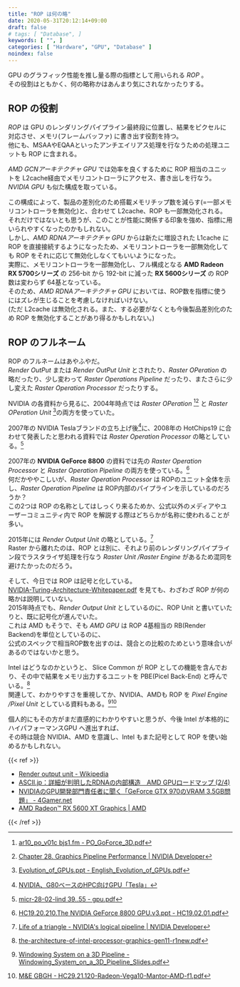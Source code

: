 ```yaml
---
title: "ROP は何の略"
date: 2020-05-31T20:12:14+09:00
draft: false
# tags: [ "Database", ]
keywords: [ "", ]
categories: [ "Hardware", "GPU", "Database" ]
noindex: false
---
```


GPU のグラフィック性能を推し量る際の指標として用いられる *ROP* 。  
その役割はともかく、何の略称かはあんまり気にされなかったりする。  

## ROP の役割
*ROP* は GPU のレンダリングパイプライン最終段に位置し、結果をピクセルに対応させ、メモリ(フレームバッファ) に書き出す役割を持つ。  
他にも、MSAAやEQAAといったアンチエイリアス処理を行なうための処理ユニットも ROP に含まれる。  

*AMD GCNアーキテクチャ GPU* では効率を良くするために ROP 相当のユニットを L2cache経由でメモリコントローラにアクセス、書き出しを行なう。  
*NVIDIA GPU* も似た構成を取っている。  

この構成によって、製品の差別化のため搭載メモリチップ数を減らす(=一部メモリコントローラを無効化)と、合わせて L2cache、ROP も一部無効化される。  
それだけではないとも思うが、このことが性能に関係する印象を強め、指標に用いられやすくなったのかもしれない。  
しかし、*AMD RDNAアーキテクチャ GPU* からは新たに増設された L1cache に ROP を直接接続するようになったため、メモリコントローラを一部無効化しても ROP をそれに応じて無効化しなくてもいいようになった。  
実際に、メモリコントローラを一部無効化し、フル構成となる **AMD Radeon RX 5700シリーズ** の 256-bit から 192-bit に減った **RX 5600シリーズ** の ROP数は変わらず 64基となっている。  
そのため、*AMD RDNAアーキテクチャ GPU* においては、ROP数を指標に使うにはズレが生じることを考慮しなければいけない。  
(ただ L2cache は無効化される。また、する必要がなくとも今後製品差別化のため ROP を無効化することがあり得るかもしれない。)  

## ROP のフルネーム
ROP のフルネームはあやふやだ。  
*Render OutPut* または *Render OutPut Unit* とされたり、*Raster OPeration* の略だったり、少し変わって *Raster Operations Pipeline* だったり、またさらに少し変えた *Raster Operation Processor* だったりする。  

NVIDIA の各資料から見るに、2004年時点では *Raster OPeration* [^1][^3] と *Raster OPeration Unit* [^2]の両方を使っていた。  


[^1]: [ar10_po_v01c bjs1.fm - PO_GoForce_3D.pdf](https://download.nvidia.com/developer/Handheld_SDK/PO_GoForce_3D.pdf)
[^2]: [Evolution_of_GPUs.ppt - English_Evolution_of_GPUs.pdf](https://download.nvidia.com/developer/presentations/2004/Perfect_Kitchen_Art/English_Evolution_of_GPUs.pdf#page=8)
[^3]: [Chapter 28. Graphics Pipeline Performance | NVIDIA Developer](https://developer.nvidia.com/gpugems/gpugems/part-v-performance-and-practicalities/chapter-28-graphics-pipeline-performance)

2007年の NVIDIA Teslaブランドの立ち上げ後[^4]に、2008年の HotChips19 に合わせて発表したと思われる資料では *Raster Operation Processor* の略としている。[^5]  

2007年の **NVIDIA GeForce 8800** の資料では先の *Raster Operation Processor* と *Raster Operation Pipeline* の両方を使っている。[^10]  
何だかややこしいが、*Raster Operation Processor* は ROPのユニット全体を示し、*Raster Operation Pipeline* は ROP内部のパイプラインを示しているのだろうか？  
この2つは ROP の名称としてはしっくり来るためか、公式以外のメディアやユーザーコミュニティ内で ROP を解説する際はどちらかが名称に使われることが多い。  

[^4]: [NVIDIA、G80ベースのHPC向けGPU「Tesla」](https://pc.watch.impress.co.jp/docs/2007/0621/nvidia.htm)
[^5]: [micr-28-02-lind 39..55 - gpu.pdf](https://people.cs.umass.edu/~emery/classes/cmpsci691st/readings/Arch/gpu.pdf)
[^10]: [HC19.20.210.The NVIDIA GeForce 8800 GPU.v3.ppt - HC19.02.01.pdf](https://www.hotchips.org/wp-content/uploads/hc_archives/hc19/2_Mon/HC19.02/HC19.02.01.pdf)

2015年には *Render Output Unit* の略としている。[^6]  
Raster から離れたのは、ROP とは別に、それより前のレンダリングパイプライン段でラスタライザ処理を行なう *Raster Unit /Raster Engine* があるため混同を避けたかったのだろう。  

[^6]: [Life of a triangle - NVIDIA's logical pipeline | NVIDIA Developer](https://developer.nvidia.com/content/life-triangle-nvidias-logical-pipeline)

そして、今日では ROP は記号と化している。  
[NVIDIA-Turing-Architecture-Whitepaper.pdf](https://www.nvidia.com/content/dam/en-zz/Solutions/design-visualization/technologies/turing-architecture/NVIDIA-Turing-Architecture-Whitepaper.pdf) を見ても、わざわざ ROP が何の略かは説明していない。  
2015年時点でも、*Render Output Unit* としているのに、ROP Unit と書いていたりと、既に記号化が進んでいた。  
これは AMD もそうで、そも *AMD GPU* は ROP 4基相当の RB(Render Backend)を単位としているのに、  
公式のスペックで相当ROP数を出すのは、競合との比較のためという意味合いがあるのではないかと思う。  


Intel はどうなのかというと、 Slice Common が ROP としての機能を含んでおり、その中で結果をメモリ出力するユニットを PBE(Picel Back-End) と呼んでいる。[^7]  
関連して、わかりやすさを重視してか、NVIDIA、AMDも ROP を *Pixel Engine /Pixel Unit* としている資料もある。[^8][^9]  

[^7]: [the-architecture-of-intel-processor-graphics-gen11-r1new.pdf](https://software.intel.com/content/dam/develop/public/us/en/documents/the-architecture-of-intel-processor-graphics-gen11-r1new.pdf#page=17)
[^8]:[ Windowing System on a 3D Pipeline - Windowing_System_on_a_3D_Pipeline_Slides.pdf](http://developer.download.nvidia.com/assets/gamedev/docs/Windowing_System_on_a_3D_Pipeline_Slides.pdf)
[^9]: [M&E GBGH - HC29.21.120-Radeon-Vega10-Mantor-AMD-f1.pdf](https://www.hotchips.org/wp-content/uploads/hc_archives/hc29/HC29.21-Monday-Pub/HC29.21.10-GPU-Gaming-Pub/HC29.21.120-Radeon-Vega10-Mantor-AMD-f1.pdf)

個人的にもその方がまだ直感的にわかりやすいと思うが、今後 Intel が本格的に ハイパフォーマンスGPU へ進出すれば、  
その時は競合 NVIDIA、AMD を意識し、Intel もまた記号として ROP を使い始めるかもしれない。  

{{< ref >}}

 * [Render output unit - Wikipedia](https://en.wikipedia.org/wiki/Render_output_unit)
 * [ASCII.jp：詳細が判明したRDNAの内部構造　AMD GPUロードマップ (2/4)](https://ascii.jp/elem/000/001/877/1877938/2/)
 * [NVIDIAのGPU開発部門責任者に聞く「GeForce GTX 970のVRAM 3.5GB問題」 - 4Gamer.net](https://www.4gamer.net/games/274/G027467/20150130109/)
 * [AMD Radeon™ RX 5600 XT Graphics | AMD](https://www.amd.com/en/products/graphics/amd-radeon-rx-5600-xt#product-specs)

{{< /ref >}}
